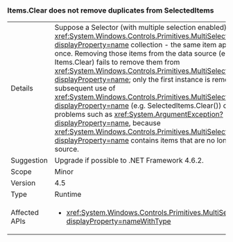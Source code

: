 ### Items.Clear does not remove duplicates from SelectedItems


|   |   |
|---|---|
|Details|Suppose a Selector (with multiple selection enabled) has duplicates in its <xref:System.Windows.Controls.Primitives.MultiSelector.SelectedItems?displayProperty=name> collection - the same item appears more than once.  Removing those items from the data source (e.g. by calling Items.Clear) fails to remove them from <xref:System.Windows.Controls.Primitives.MultiSelector.SelectedItems?displayProperty=name>; only the first instance is removed. Furthermore, subsequent use of <xref:System.Windows.Controls.Primitives.MultiSelector.SelectedItems?displayProperty=name> (e.g. SelectedItems.Clear()) can encounter problems such as <xref:System.ArgumentException?displayProperty=name>, because <xref:System.Windows.Controls.Primitives.MultiSelector.SelectedItems?displayProperty=name> contains items that are no longer in the data source.|
|Suggestion|Upgrade if possible to .NET Framework 4.6.2.|
|Scope|Minor|
|Version|4.5|
|Type|Runtime|
|Affected APIs|<ul><li><xref:System.Windows.Controls.Primitives.MultiSelector.SelectedItems?displayProperty=nameWithType></li></ul>|


